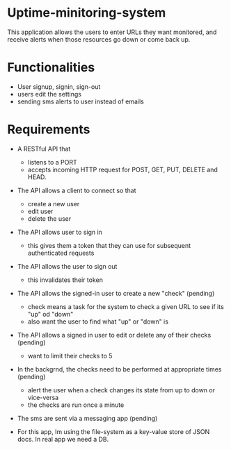 # Uptime-minitoring-system

This application allows the users to enter URLs they want monitored, and receive alerts when those resources go down or come back up.

# Functionalities

* User signup, signin, sign-out
* users edit the settings
* sending sms alerts to user instead of emails

# Requirements

* A RESTful API that
    * listens to a PORT
    * accepts incoming HTTP request for POST, GET, PUT, DELETE and HEAD.

* The API allows a client to connect so that
    * create a new user
    * edit user
    * delete the user

* The API allows user to sign in
    * this gives them a token that they can use for subsequent authenticated requests

* The API allows the user to sign out
    * this invalidates their token

* The API allows the signed-in user to create a new "check" (pending)
    * check means a task for the system to check a given URL to see if its "up" od "down"
    * also want the user to find what "up" or "down" is

* The API allows a signed in user to edit or delete any of their checks (pending)
    * want to limit their checks to 5

* In the backgrnd, the checks need to be performed at appropriate times (pending)
    * alert the user when a check changes its state from up to down or vice-versa
    * the checks are run once a minute

* The sms are sent via a messaging app (pending)

* For this app, Im using the file-system as a key-value store of JSON docs. In real app we need a DB.
